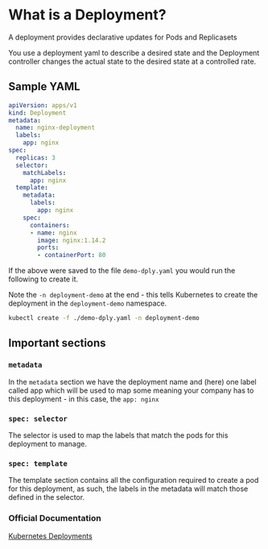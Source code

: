 # What is a Deployment?

A deployment provides declarative updates for Pods and Replicasets

You use a deployment yaml to describe a desired state and the Deployment controller changes
the actual state to the desired state at a controlled rate.

## Sample YAML

```yaml
apiVersion: apps/v1
kind: Deployment
metadata:
  name: nginx-deployment
  labels:
    app: nginx
spec:
  replicas: 3
  selector:
    matchLabels:
      app: nginx
  template:
    metadata:
      labels:
        app: nginx
    spec:
      containers:
      - name: nginx
        image: nginx:1.14.2
        ports:
        - containerPort: 80
```

If the above were saved to the file `demo-dply.yaml` you would run the following to
create it.

Note the `-n deployment-demo` at the end - this tells Kubernetes to
create the deployment in the `deployment-demo` namespace.

```bash
kubectl create -f ./demo-dply.yaml -n deployment-demo
```

## Important sections

### `metadata`

In the `metadata` section we have the deployment name and (here) one label called app which
will be used to map some meaning your company has to this deployment - in this case, the `app: nginx`

### `spec: selector`

The selector is used to map the labels that match the pods for this deployment to manage.

### `spec: template`

The template section contains all the configuration required to create a pod for this deployment, as
such, the labels in the metadata will match those defined in the selector.

### Official Documentation

[Kubernetes Deployments](https://kubernetes.io/docs/concepts/workloads/controllers/deployment/)
